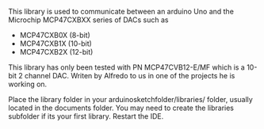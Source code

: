 This library is used to communicate between an arduino Uno and the Microchip MCP47CXBXX series of DACs such as
- MCP47CXB0X (8-bit)
- MCP47CXB1X (10-bit)
- MCP47CXB2X (12-bit)

This library has only been tested with PN MCP47CVB12-E/MF which is a 10-bit 2 channel DAC.
Writen by Alfredo to us in one of the projects he is working on.

Place the library folder in your arduinosketchfolder/libraries/ folder, usually located in the documents folder.
You may need to create the libraries subfolder if its your first library. Restart the IDE.

